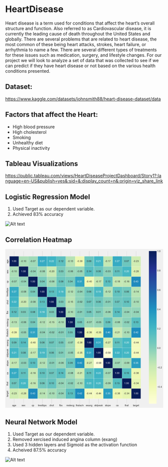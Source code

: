 # HeartDisease
Heart disease is a term used for conditions that affect the heart’s overall structure and function. Also referred to as Cardiovascular disease, it is currently the leading cause of death throughout the United States and globally. There are several problems that are related to heart disease, the most common of these being heart attacks, strokes, heart failure, or arrhythmia to name a few. There are several different types of treatments for these issues such as medication, surgery, and lifestyle changes. For our project we will look to analyze a set of data that was collected to see if we can predict if they have heart disease or not based on the various health conditions presented. 

## Dataset: 
https://www.kaggle.com/datasets/johnsmith88/heart-disease-dataset/data

## Factors that affect the Heart:
* High blood pressure
* High cholesterol
* Smoking
* Unhealthy diet
* Physical inactivity 
## Tableau Visualizations
https://public.tableau.com/views/HeartDiseaseProjectDashboard/Story1?:language=en-US&publish=yes&:sid=&:display_count=n&:origin=viz_share_link

## Logistic Regression Model
1. Used Target as our dependent variable.
2. Achieved 83% accuracy

![Alt text](<Logistic.png>)

## Correlation Heatmap
![Alt text](heatmap.png)

## Neural Network Model
1. Used Target as our dependent variable.
2. Removed xercised induced angina column (exang)
3. Used 3 hidden layers and Sigmoid as the activation function
4. Acheived 87.5% accuracy

![Alt text](<Screenshot 2024-06-04 at 7.26.28 PM.png>)
